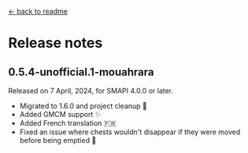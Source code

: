 ﻿[← back to readme](../README.md)

# Release notes

## 0.5.4-unofficial.1-mouahrara
Released on 7 April, 2024, for SMAPI 4.0.0 or later.
* Migrated to 1.6.0 and project cleanup 🚀
* Added GMCM support ✨
* Added French translation 🇫🇷
* Fixed an issue where chests wouldn't disappear if they were moved before being emptied 🔧
